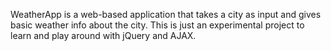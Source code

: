 WeatherApp is a web-based application that takes a city as input and gives basic weather info about the city.
This is just an experimental project to learn and play around with jQuery and AJAX.
